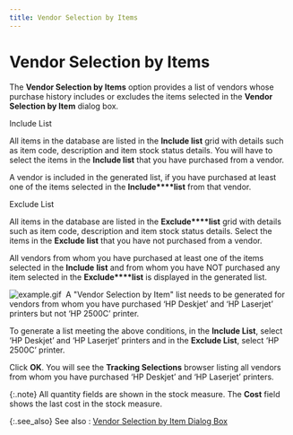 ```yaml
---
title: Vendor Selection by Items
---
```


# Vendor Selection by Items 


The **Vendor Selection by Items** option  provides a list of vendors whose purchase history includes or excludes  the items selected in the **Vendor Selection 
 by Item** dialog box.


Include List


All items in the database are listed in the **Include 
 list** grid with details such as item code, description and item  stock status details. You will have to select the items in the **Include 
 list** that you have purchased from a vendor.


A vendor is included in the generated list, if you have purchased at  least one of the items selected in the **Include****list** from that vendor.


Exclude List


All items in the database are listed in the **Exclude****list** grid with details such as  item code, description and item stock status details. Select the items  in the **Exclude** **list**  that you have not purchased from a vendor.


All vendors from whom you have purchased at least one of the items selected  in the **Include** **list**  and from whom you have NOT purchased any item selected in the **Exclude****list** is displayed in the generated  list.


![example.gif]({{site.ct_baseurl}}/img/example.gif)  A  "Vendor Selection by Item" list needs to be generated for vendors  from whom you have purchased ‘HP Deskjet’  and ‘HP Laserjet’  printers but not ‘HP 2500C’ printer.


To generate a list meeting the above conditions,  in the **Include List**, select ‘HP  Deskjet’ and  ‘HP Laserjet’  printers and in the **Exclude List**,  select ‘HP 2500C’ printer.


Click **OK**.  You will see the **Tracking Selections** browser listing all vendors from whom you have purchased ‘HP Deskjet’  and ‘HP Laserjet’  printers.


{:.note}
All quantity fields are shown in the stock  measure. The **Cost** field shows  the last cost in the stock measure.


{:.see_also}
See also
: [Vendor  Selection by Item Dialog Box]({{site.ct_baseurl}}/vendor-tracking/vendor_selection_by_item_dialog_box.html)

